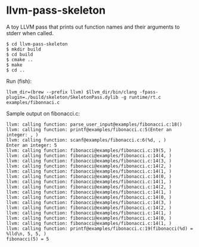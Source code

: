 # llvm-pass-skeleton

A toy LLVM pass that prints out function names and their arguments to stderr when called. 


    $ cd llvm-pass-skeleton
    $ mkdir build
    $ cd build
    $ cmake ..
    $ make
    $ cd ..

Run (fish):
```fish
llvm_dir=(brew --prefix llvm) $llvm_dir/bin/clang -fpass-plugin=./build/skeleton/SkeletonPass.dylib -g runtime/rt.c examples/fibonnaci.c
```

Sample output on fibonacci.c:
```
llvm: calling function: parse_user_input@examples/fibonacci.c:18()
llvm: calling function: printf@examples/fibonacci.c:5(Enter an integer: , )
llvm: calling function: scanf@examples/fibonacci.c:6(%d, , )
Enter an integer: 5
llvm: calling function: fibonacci@examples/fibonacci.c:19(5, )
llvm: calling function: fibonacci@examples/fibonacci.c:14(4, )
llvm: calling function: fibonacci@examples/fibonacci.c:14(3, )
llvm: calling function: fibonacci@examples/fibonacci.c:14(2, )
llvm: calling function: fibonacci@examples/fibonacci.c:14(1, )
llvm: calling function: fibonacci@examples/fibonacci.c:14(0, )
llvm: calling function: fibonacci@examples/fibonacci.c:14(1, )
llvm: calling function: fibonacci@examples/fibonacci.c:14(2, )
llvm: calling function: fibonacci@examples/fibonacci.c:14(1, )
llvm: calling function: fibonacci@examples/fibonacci.c:14(0, )
llvm: calling function: fibonacci@examples/fibonacci.c:14(3, )
llvm: calling function: fibonacci@examples/fibonacci.c:14(2, )
llvm: calling function: fibonacci@examples/fibonacci.c:14(1, )
llvm: calling function: fibonacci@examples/fibonacci.c:14(0, )
llvm: calling function: fibonacci@examples/fibonacci.c:14(1, )
llvm: calling function: printf@examples/fibonacci.c:19(fibonacci(%d) = %lld\n, 5, 5, )
fibonacci(5) = 5
```